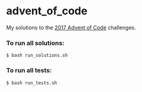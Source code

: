 # advent_of_code

My solutions to the [2017 Advent of Code](https://adventofcode.com/2017) challenges.

### To run all solutions:

```
$ bash run_solutions.sh
```

### To run all tests:

```
$ bash run_tests.sh
```